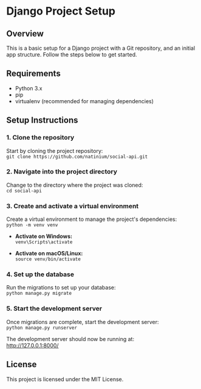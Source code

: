 # Django Project Setup

## Overview  
This is a basic setup for a Django project with a Git repository, and an initial app structure. Follow the steps below to get started.

## Requirements 
- Python 3.x  
- pip  
- virtualenv (recommended for managing dependencies)  

## Setup Instructions  

### 1. Clone the repository  
Start by cloning the project repository:  
`git clone https://github.com/natinium/social-api.git`

### 2. Navigate into the project directory  
Change to the directory where the project was cloned:  
`cd social-api`

### 3. Create and activate a virtual environment  
Create a virtual environment to manage the project's dependencies:  
`python -m venv venv`

- **Activate on Windows:**  
  `venv\Scripts\activate`

- **Activate on macOS/Linux:**  
  `source venv/bin/activate`

### 4. Set up the database  
Run the migrations to set up your database:  
`python manage.py migrate`

### 5. Start the development server  
Once migrations are complete, start the development server:  
`python manage.py runserver`  

The development server should now be running at:  
http://127.0.0.1:8000/

## License  
This project is licensed under the MIT License.
